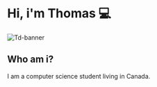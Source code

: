 # Hi, i'm Thomas :computer:

![Td-banner](https://user-images.githubusercontent.com/95459530/227396712-3888fd3d-ef43-42f0-b294-b8df2411a555.png)

## Who am i?
I am a computer science student living in Canada.
